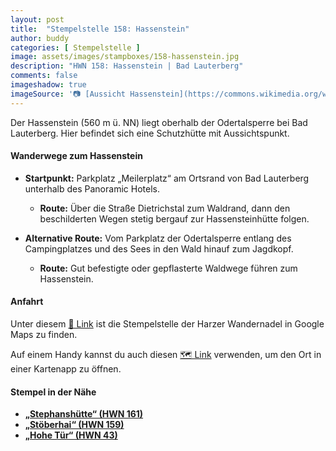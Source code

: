 ```yaml
---
layout: post
title:  "Stempelstelle 158: Hassenstein"
author: buddy
categories: [ Stempelstelle ]
image: assets/images/stampboxes/158-hassenstein.jpg
description: "HWN 158: Hassenstein | Bad Lauterberg"
comments: false
imageshadow: true
imageSource: '📷 [Aussicht Hassenstein](https://commons.wikimedia.org/wiki/File:Aussicht_Hassenstein.jpg) von <a href="//commons.wikimedia.org/wiki/User:B.Thomas95" title="User:B.Thomas95">Thomas Binder</a> unter Lizenz [CC BY-SA 4.0](https://creativecommons.org/licenses/by-sa/4.0)'
---
```


Der Hassenstein (560 m ü. NN) liegt oberhalb der Odertalsperre bei Bad Lauterberg. Hier befindet sich eine Schutzhütte mit Aussichtspunkt. 

#### Wanderwege zum Hassenstein

- **Startpunkt:** Parkplatz „Meilerplatz“ am Ortsrand von Bad Lauterberg unterhalb des Panoramic Hotels.
  - **Route:** Über die Straße Dietrichstal zum Waldrand, dann den beschilderten Wegen stetig bergauf zur Hassensteinhütte folgen. 

- **Alternative Route:** Vom Parkplatz der Odertalsperre entlang des Campingplatzes und des Sees in den Wald hinauf zum Jagdkopf.
  - **Route:** Gut befestigte oder gepflasterte Waldwege führen zum Hassenstein. 

#### Anfahrt

Unter diesem [📍 Link](https://www.google.com/maps/dir/?api=1&origin=&destination=51.63829%2C%2010.52495) ist die Stempelstelle der Harzer Wandernadel in Google Maps zu finden.

<div class="android-only">
  Auf einem Handy kannst du auch diesen 
  <a href="geo:51.63829,10.52495">🗺️ Link</a> 
  verwenden, um den Ort in einer Kartenapp zu öffnen.
  <p></p>
</div>

#### Stempel in der Nähe

- [**„Stephanshütte“ (HWN 161)**](/stempelstelle-161-stephanshuette)
- [**„Stöberhai“ (HWN 159)**](/stempelstelle-159-stoeberhai)
- [**„Hohe Tür“ (HWN 43)**](/stempelstelle-43-wasserscheide-weser-elbe-hohe-tuer)
